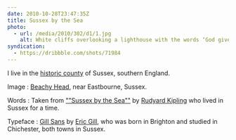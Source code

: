 ```yaml
---
date: 2010-10-28T23:47:35Z
title: Sussex by the Sea
photo:
  - url: /media/2010/302/d1/1.jpg
    alt: White cliffs overlooking a lighthouse with the words ‘God gives all men all Earth to love, Sussex by the sea’ superimposed over the top.
syndication:
  - https://dribbble.com/shots/71984
---
```


I live in the [historic county](/2009/174/a1/historic_counties_and_psychoville/)</a> of Sussex, southern England.

Image
: [Beachy Head](http://www.flickr.com/photos/scootzsx/3856012790/), near Eastbourne, Sussex.

Words
: Taken from [""Sussex by the Sea""](http://en.wikipedia.org/wiki/Sussex_by_the_Sea) by [Rudyard Kipling](http://en.wikipedia.org/wiki/Rudyard_Kipling) who lived in Sussex for a time.

Typeface
: [Gill Sans](http://en.wikipedia.org/wiki/Gill_Sans) by [Eric Gill](http://en.wikipedia.org/wiki/Eric_Gill), who was born in Brighton and studied in Chichester, both towns in Sussex.
